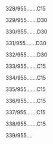328/955.......C15 


329/955.......D30 


330/955.......D30 


331/955.......D30 


332/955.......D30 


333/955.......C15 


334/955.......C15 


335/955.......C15 


336/955.......C15 


337/955.......C15 


338/955.......C15 


339/955.... 

